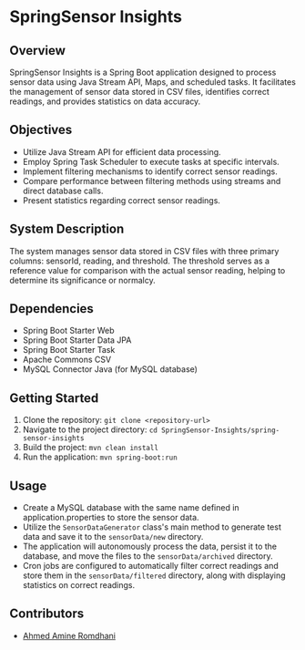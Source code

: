 # SpringSensor Insights

## Overview
SpringSensor Insights is a Spring Boot application designed to process sensor data using Java Stream API, Maps, and scheduled tasks. It facilitates the management of sensor data stored in CSV files, identifies correct readings, and provides statistics on data accuracy.

## Objectives
- Utilize Java Stream API for efficient data processing.
- Employ Spring Task Scheduler to execute tasks at specific intervals.
- Implement filtering mechanisms to identify correct sensor readings.
- Compare performance between filtering methods using streams and direct database calls.
- Present statistics regarding correct sensor readings.

## System Description
The system manages sensor data stored in CSV files with three primary columns: sensorId, reading, and threshold. The threshold serves as a reference value for comparison with the actual sensor reading, helping to determine its significance or normalcy.

## Dependencies
- Spring Boot Starter Web
- Spring Boot Starter Data JPA
- Spring Boot Starter Task
- Apache Commons CSV
- MySQL Connector Java (for MySQL database)

## Getting Started
1. Clone the repository: `git clone <repository-url>`
2. Navigate to the project directory: `cd SpringSensor-Insights/spring-sensor-insights`
3. Build the project: `mvn clean install`
4. Run the application: `mvn spring-boot:run`

## Usage
- Create a MySQL database with the same name defined in application.properties to store the sensor data.
- Utilize the `SensorDataGenerator` class's main method to generate test data and save it to the `sensorData/new` directory.
- The application will autonomously process the data, persist it to the database, and move the files to the `sensorData/archived` directory.
- Cron jobs are configured to automatically filter correct readings and store them in the `sensorData/filtered` directory, along with displaying statistics on correct readings.

## Contributors
- [Ahmed Amine Romdhani](https://github.com/amine-rm)
